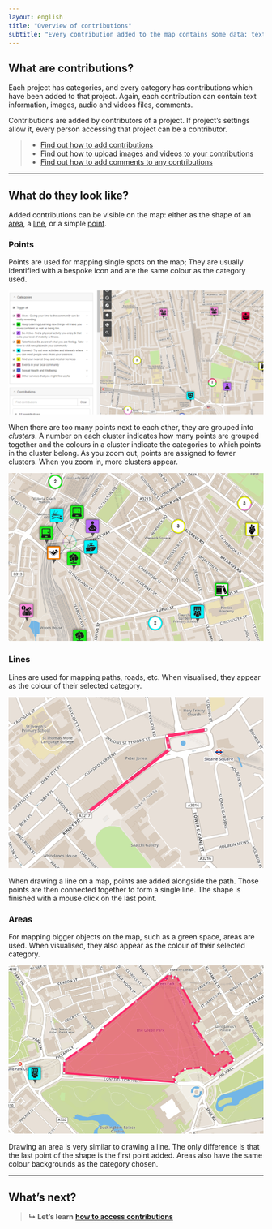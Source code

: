 ```yaml
---
layout: english
title: "Overview of contributions"
subtitle: "Every contribution added to the map contains some data: text information, media files, comments."
---
```


## What are contributions?

Each project has categories, and every category has contributions which have been added to that project. Again, each contribution can contain text information, images, audio and videos files, comments.

Contributions are added by contributors of a project. If project’s settings allow it, every person accessing that project can be a contributor.

> * [Find out how to add contributions](add-new-contribution.html)
> * [Find out how to upload images and videos to your contributions](upload-media-files.html)
> * [Find out how to add comments to any contributions](add-comments.html)

---

## What do they look like?

Added contributions can be visible on the map: either as the shape of an [area](#areas), a [line](#lines), or a simple [point](#points).

### Points

Points are used for mapping single spots on the map; They are usually identified with a bespoke icon and are the same colour as the category used. 

![overview-map](/images/overview-map.png)

When there are too many points next to each other, they are grouped into *clusters*. A number on each cluster indicates how many points are grouped together and the colours in a cluster indicate the categories to which points in the cluster belong. As you zoom out, points are assigned to fewer clusters. When you zoom in, more clusters appear.

![map-cluster](/images/map-cluster.png)

### Lines

Lines are used for mapping paths, roads, etc. When visualised, they appear as the colour of their selected category.

![draw-a-line](/images/draw-a-line.png)

When drawing a line on a map, points are added alongside the path. Those points are then connected together to form a single line. The shape is finished with a mouse click on the last point.

### Areas

For mapping bigger objects on the map, such as a green space, areas are used. When visualised, they also appear as the colour of their selected category.

![draw-an-area](/images/draw-an-area.png)

Drawing an area is very similar to drawing a line. The only difference is that the last point of the shape is the first point added. Areas also have the same colour backgrounds as the category chosen.

---

## What’s next?

> **&#8627; Let’s learn** [**how to access contributions**](access-contributions.html)
